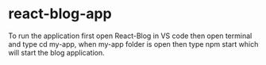 # react-blog-app
To run the application first open React-Blog in VS code then open terminal and type cd my-app, when my-app folder is open then type npm start which will start the blog application.
